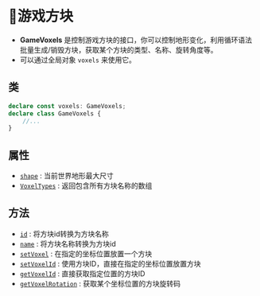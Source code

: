 # 🧱游戏方块

- **GameVoxels** 是控制游戏方块的接口，你可以控制地形变化，利用循环语法批量生成/销毁方块，获取某个方块的类型、名称、旋转角度等。
- 可以通过全局对象 `voxels` 来使用它。

## 类

```typescript
declare const voxels: GameVoxels;
declare class GameVoxels {
    //...
}
```

## 属性
- [`shape`](./operate#shape) : 当前世界地形最大尺寸
- [`VoxelTypes`](./operate#VoxelTypes) : 返回包含所有方块名称的数组

## 方法
- [`id`](./operate#id) : 将方块id转换为方块名称
- [`name`](./operate#name) : 将方块名称转换为方块id
- [`setVoxel`](./operate#setVoxel) : 在指定的坐标位置放置一个方块
- [`setVoxelId`](./operate#setVoxelId) : 使用方块ID，直接在指定的坐标位置放置方块
- [`getVoxelId`](./operate#getVoxelId) : 直接获取指定位置的方块ID
- [`getVoxelRotation`](./operate#getVoxelRotation) : 获取某个坐标位置的方块旋转码